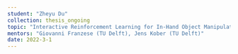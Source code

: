 ```yaml
---
student: "Zheyu Du"
collection: thesis_ongoing
topic: "Interactive Reinforcement Learning for In-Hand Object Manipulation"
mentors: "Giovanni Franzese (TU Delft), Jens Kober (TU Delft)"
date: 2022-3-1
---
```



